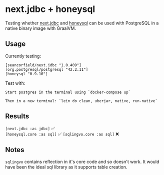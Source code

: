 # next.jdbc + honeysql

Testing whether [next.jdbc](https://github.com/seancorfield/next-jdbc) and [honeysql](https://github.com/jkk/honeysql) can be used with PostgreSQL in a native binary image with GraalVM.

## Usage

Currently testing:

    [seancorfield/next.jdbc "1.0.409"]
    [org.postgresql/postgresql "42.2.11"]
    [honeysql "0.9.10"]

Test with:

    Start postgres in the terminal using `docker-compose up`

    Then in a new terminal: `lein do clean, uberjar, native, run-native`


## Results
`[next.jdbc :as jdbc]` :white_check_mark:   
`[honeysql.core :as sql]` :white_check_mark: 
`[sqlingvo.core :as sql]` :x:


## Notes
`sqlingvo` contains reflection in it's core code and so doesn't work. It would have been the ideal sql library as it supports table creation. 
